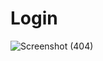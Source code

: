 # Login
![Screenshot (404)](https://github.com/user-attachments/assets/80747fab-b6c8-4078-bde2-32da77121864)
